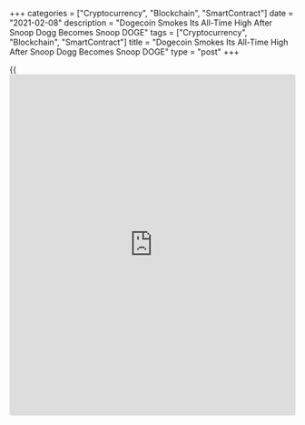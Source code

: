 +++
categories = ["Cryptocurrency", "Blockchain", "SmartContract"]
date = "2021-02-08"
description = "Dogecoin Smokes Its All-Time High After Snoop Dogg Becomes Snoop DOGE"
tags = ["Cryptocurrency", "Blockchain", "SmartContract"]
title = "Dogecoin Smokes Its All-Time High After Snoop Dogg Becomes Snoop DOGE"
type = "post"
+++

{{<iframe id="large-banner" src="https://www.bounty.group/#slide=27.0" width="100%" height="600" scrolling="no" style="border: 0px solid rgb(216, 221, 230); border-radius: 3px;">}}

The price of meme cryptocurrency dogecoin (DOGE) soared more than 55%
Sunday, setting a new all-time high, after American rapper Snoop Dogg
joined DOGE booster-in-chief Elon Musk and Kiss rock star Gene Simmons
in tweeting a meme of a Shiba Inu, the dog breed that represents the
DOGE token.

![Dogecoin Smokes Its All-Time High After Snoop Dogg Becomes Snoop
DOGE][1]

The price of the cryptocurrency started trading around $0.056 at the
beginning of the day and rose to $0.0872 Sunday afternoon before
settling back to $0.084, up 55%, in the last 24 hours, eclipsing the
all-time high of $0.078 set late last month. Year to date DOGE is up
more than 1,380%.

Hours after Dogg’s Tweet, Musk, who, when he’s not busy boosting DOGE
also serves as Tesla’s CEO, tweeted a Lion King-inspired picture of
himself holding up Simmons holding up Snoop Dogg who in turn is holding
up a Shiba Inu.

The Tweets by the trio of DOGE lovers apparently were enough to cause
the meme-based cryptocurrency to rise four spots on the list of the most
valuable cryptocurrencies into seventh place, racing past Bitcoin Cash
(11), Chainlink (10), Litecoin (9) and BNB (8). DOGE now has a current
market value of $10.8 billion. Pop music star Kevin Jonas also added his
support for the cryptocurrency with a Tweeted Saturday evening.

_Source:[FXPro][2]_

   1. /files/downloads/3/a/b/3ab6f7a1444ec3e9cbe212ce5e646bef_b45710da0e7406e874c256d8a8ddb112.png
   2. /geturl/index/2116212a3ce108d2077c9f31cdd73e1045a79bf7/
